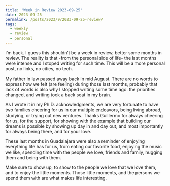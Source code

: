 ```yaml
---
title: 'Week in Review 2023-09-25'
date: 2023-09-25
permalink: /posts/2023/9/2023-09-25-review/
tags:
  - weekly
  - review
  - personal
---
```


I’m back. I guess this shouldn’t be a week in review, better some months in review. The reality is that -from the personal side of life- the last months were intense and I stoped writing for such time. This will be a more personal post, no links, no cities, no tech.

My father in law passed away back in mid August. There are no words to express how we felt (are feeling) during those last months, probably that lack of words is also why I stopped writing some time ago. the priorities changed, and writing took a back seat in my brain.

As I wrote it in my Ph.D. acknowledgments, we are very fortunate to have two families cheering for us in our multiple endeavors, being living abroad, studying, or trying out new ventures. Thanks Guillermo for always cheering for us, for the support, for showing with the example that building our dreams is possible by showing up day in and day out, and most importantly for always being there, and for your love.

These last months in Guadalajara were also a reminder of enjoying everything life has for us, from eating our favorite food, enjoying the music we like, spending time with the people we love, friends and family, hugging them and being with them.

Make sure to show up, to show to the people we love that we love them, and to enjoy the little moments. Those little moments, and the persons we spend them with are what makes life interesting.